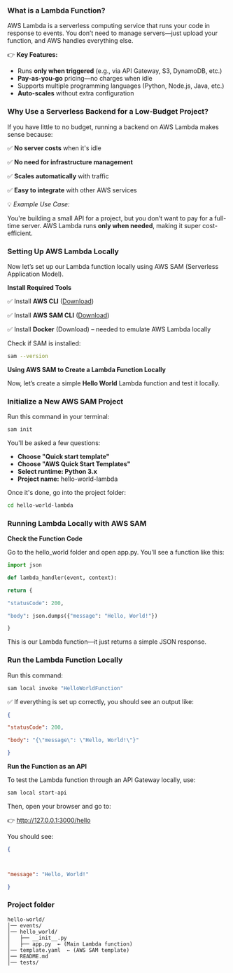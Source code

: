 ### **What is a Lambda Function?**

AWS Lambda is a serverless computing service that runs your code in response to events. You don’t need to manage servers—just upload your function, and AWS handles everything else.

👉 **Key Features:**

- Runs **only when triggered** (e.g., via API Gateway, S3, DynamoDB, etc.)
- **Pay-as-you-go** pricing—no charges when idle
- Supports multiple programming languages (Python, Node.js, Java, etc.)
- **Auto-scales** without extra configuration

### **Why Use a Serverless Backend for a Low-Budget Project?**

If you have little to no budget, running a backend on AWS Lambda makes sense because:

✅ **No server costs** when it's idle

✅ **No need for infrastructure management**

✅ **Scales automatically** with traffic

✅ **Easy to integrate** with other AWS services

💡 *Example Use Case:*

You're building a small API for a project, but you don’t want to pay for a full-time server. AWS Lambda runs **only when needed**, making it super cost-efficient.

### **Setting Up AWS Lambda Locally**

Now let’s set up our Lambda function locally using AWS SAM (Serverless Application Model).

**Install Required Tools**

✅ Install **AWS CLI** ([Download](https://aws.amazon.com/cli/))

✅ Install **AWS SAM CLI** ([Download](https://docs.aws.amazon.com/serverless-application-model/latest/developerguide/install-sam-cli.html))

✅ Install **Docker** (Download) – needed to emulate AWS Lambda locally

Check if SAM is installed:

```bash
sam --version
```

**Using AWS SAM to Create a Lambda Function Locally**

Now, let’s create a simple **Hello World** Lambda function and test it locally.

### **Initialize a New AWS SAM Project**

Run this command in your terminal:

```bash
sam init
```

You'll be asked a few questions:

- **Choose "Quick start template"**
- **Choose "AWS Quick Start Templates"**
- **Select runtime: Python 3.x**
- **Project name:** hello-world-lambda

Once it's done, go into the project folder:

```bash
cd hello-world-lambda
```

### **Running Lambda Locally with AWS SAM**

**Check the Function Code**

Go to the hello_world folder and open app.py. You’ll see a function like this:

```python
import json

def lambda_handler(event, context):

return {

"statusCode": 200,

"body": json.dumps({"message": "Hello, World!"})

}
```

This is our Lambda function—it just returns a simple JSON response.

### **Run the Lambda Function Locally**

Run this command:

```bash
sam local invoke "HelloWorldFunction"
```

✅ If everything is set up correctly, you should see an output like:

```json
{

"statusCode": 200,

"body": "{\"message\": \"Hello, World!\"}"

}
```

**Run the Function as an API**

To test the Lambda function through an API Gateway locally, use:

```bash
sam local start-api
```

Then, open your browser and go to:

👉 http://127.0.0.1:3000/hello

You should see:

```json
{



"message": "Hello, World!"

}
```
### **Project folder**

```pgsql
hello-world/
│── events/
│── hello_world/
│   ├── __init__.py
│   ├── app.py  ← (Main Lambda function)
│── template.yaml  ← (AWS SAM template)
│── README.md
│── tests/

```
